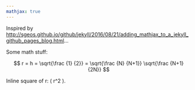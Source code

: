 ```yaml
---
mathjax: true
---
```


Inspired by <http://sgeos.github.io/github/jekyll/2016/08/21/adding_mathjax_to_a_jekyll_github_pages_blog.html>...

Some math stuff:

$$ r = h = \sqrt{\frac {1} {2}} = \sqrt{\frac {N} {N+1}} \sqrt{\frac {N+1} {2N}} $$

Inline square of r: \( r^2 \).
